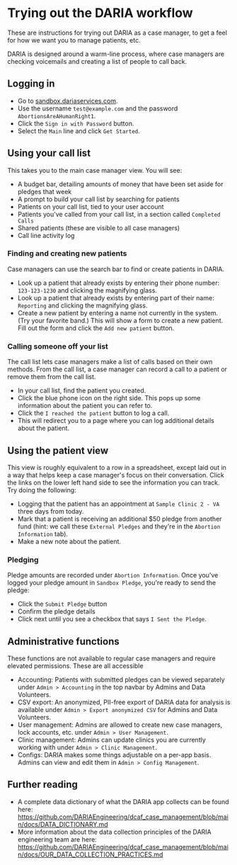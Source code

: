 # Trying out the DARIA workflow

These are instructions for trying out DARIA as a case manager, to get a feel for how we want you to manage patients, etc.

DARIA is designed around a warm-line process, where case managers are checking voicemails and creating a list of people to call back.

## Logging in

* Go to [sandbox.dariaservices.com](https://sandbox.dariaservices.com).
* Use the username `test@example.com` and the password `AbortionsAreAHumanRight1`.
* Click the `Sign in with Password` button.
* Select the `Main` line and click `Get Started`.

## Using your call list

This takes you to the main case manager view. You will see:

* A budget bar, detailing amounts of money that have been set aside for pledges that week
* A prompt to build your call list by searching for patients
* Patients on your call list, tied to your user account
* Patients you've called from your call list, in a section called `Completed Calls`
* Shared patients (these are visible to all case managers)
* Call line activity log

### Finding and creating new patients

Case managers can use the search bar to find or create patients in DARIA.

* Look up a patient that already exists by entering their phone number: `123-123-1230` and clicking the magnifying glass.
* Look up a patient that already exists by entering part of their name: `Reporting` and clicking the magnifying glass.
* Create a new patient by entering a name not currently in the system. (Try your favorite band.) This will show a form to create a new patient. Fill out the form and click the `Add new patient` button.

### Calling someone off your list

The call list lets case managers make a list of calls based on their own methods. From the call list, a case manager can record a call to a patient or remove them from the call list.

* In your call list, find the patient you created.
* Click the blue phone icon on the right side. This pops up some information about the patient you can refer to.
* Click the `I reached the patient` button to log a call.
* This will redirect you to a page where you can log additional details about the patient.

## Using the patient view

This view is roughly equivalent to a row in a spreadsheet, except laid out in a way that helps keep a case manager's focus on their conversation. Click the links on the lower left hand side to see the information you can track. Try doing the following:

* Logging that the patient has an appointment at `Sample Clinic 2 - VA` three days from today.
* Mark that a patient is receiving an additional $50 pledge from another fund (hint: we call these `External Pledges` and they're in the `Abortion Information` tab).
* Make a new note about the patient.

### Pledging

Pledge amounts are recorded under `Abortion Information`. Once you've logged your pledge amount in `Sandbox Pledge`, you're ready to send the pledge:

* Click the `Submit Pledge` button
* Confirm the pledge details
* Click next until you see a checkbox that says `I Sent the Pledge`.

## Administrative functions

These functions are not available to regular case managers and require elevated permissions. These are all accessible

* Accounting: Patients with submitted pledges can be viewed separately under `Admin > Accounting` in the top navbar by Admins and Data Volunteers.
* CSV export: An anonymized, PII-free export of DARIA data for analysis is available under `Admin > Export anonymized CSV` for Admins and Data Volunteers.
* User management: Admins are allowed to create new case managers, lock accounts, etc. under `Admin > User Management`.
* Clinic management: Admins can update clinics you are currently working with under `Admin > Clinic Management`.
* Configs: DARIA makes some things adjustable on a per-app basis. Admins can view and edit them in `Admin > Config Management`.

## Further reading

* A complete data dictionary of what the DARIA app collects can be found here:
https://github.com/DARIAEngineering/dcaf_case_management/blob/main/docs/DATA_DICTIONARY.md
* More information about the data collection principles of the DARIA engineering team are here:
https://github.com/DARIAEngineering/dcaf_case_management/blob/main/docs/OUR_DATA_COLLECTION_PRACTICES.md
